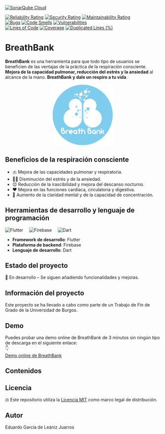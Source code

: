 [![SonarQube Cloud](https://sonarcloud.io/images/project_badges/sonarcloud-light.svg)](https://sonarcloud.io/summary/new_code?id=Eduardo-Garcia-de-Leaniz_BreathBank-TFG2025)
 
[![Reliability Rating](https://sonarcloud.io/api/project_badges/measure?project=Eduardo-Garcia-de-Leaniz_BreathBank-TFG2025&metric=reliability_rating&token=f8cf2af5abe61744d9ebc82a59f7f07fed0cac0d)](https://sonarcloud.io/summary/new_code?id=Eduardo-Garcia-de-Leaniz_BreathBank-TFG2025)
[![Security Rating](https://sonarcloud.io/api/project_badges/measure?project=Eduardo-Garcia-de-Leaniz_BreathBank-TFG2025&metric=security_rating&token=f8cf2af5abe61744d9ebc82a59f7f07fed0cac0d)](https://sonarcloud.io/summary/new_code?id=Eduardo-Garcia-de-Leaniz_BreathBank-TFG2025)
[![Maintainability Rating](https://sonarcloud.io/api/project_badges/measure?project=Eduardo-Garcia-de-Leaniz_BreathBank-TFG2025&metric=sqale_rating&token=f8cf2af5abe61744d9ebc82a59f7f07fed0cac0d)](https://sonarcloud.io/summary/new_code?id=Eduardo-Garcia-de-Leaniz_BreathBank-TFG2025)  
[![Bugs](https://sonarcloud.io/api/project_badges/measure?project=Eduardo-Garcia-de-Leaniz_BreathBank-TFG2025&metric=bugs&token=f8cf2af5abe61744d9ebc82a59f7f07fed0cac0d)](https://sonarcloud.io/summary/new_code?id=Eduardo-Garcia-de-Leaniz_BreathBank-TFG2025)
[![Code Smells](https://sonarcloud.io/api/project_badges/measure?project=Eduardo-Garcia-de-Leaniz_BreathBank-TFG2025&metric=code_smells&token=f8cf2af5abe61744d9ebc82a59f7f07fed0cac0d)](https://sonarcloud.io/summary/new_code?id=Eduardo-Garcia-de-Leaniz_BreathBank-TFG2025)
[![Vulnerabilities](https://sonarcloud.io/api/project_badges/measure?project=Eduardo-Garcia-de-Leaniz_BreathBank-TFG2025&metric=vulnerabilities&token=f8cf2af5abe61744d9ebc82a59f7f07fed0cac0d)](https://sonarcloud.io/summary/new_code?id=Eduardo-Garcia-de-Leaniz_BreathBank-TFG2025)  
[![Lines of Code](https://sonarcloud.io/api/project_badges/measure?project=Eduardo-Garcia-de-Leaniz_BreathBank-TFG2025&metric=ncloc&token=f8cf2af5abe61744d9ebc82a59f7f07fed0cac0d)](https://sonarcloud.io/summary/new_code?id=Eduardo-Garcia-de-Leaniz_BreathBank-TFG2025)
[![Coverage](https://sonarcloud.io/api/project_badges/measure?project=Eduardo-Garcia-de-Leaniz_BreathBank-TFG2025&metric=coverage&token=f8cf2af5abe61744d9ebc82a59f7f07fed0cac0d)](https://sonarcloud.io/summary/new_code?id=Eduardo-Garcia-de-Leaniz_BreathBank-TFG2025)
[![Duplicated Lines (%)](https://sonarcloud.io/api/project_badges/measure?project=Eduardo-Garcia-de-Leaniz_BreathBank-TFG2025&metric=duplicated_lines_density&token=f8cf2af5abe61744d9ebc82a59f7f07fed0cac0d)](https://sonarcloud.io/summary/new_code?id=Eduardo-Garcia-de-Leaniz_BreathBank-TFG2025)

# BreathBank 
**BreathBank** es una herramienta para que todo tipo de usuarios se beneficien de las ventajas de la práctica de la respiración consciente. **Mejora de la capacidad pulmonar, reducción del estrés y la ansiedad** al alcance de la mano. **BreathBank y dale un respiro a tu vida**.

<p align="center">
  <img src="BreathBankApp/breath_bank/assets/images/LogoPrincipalBreathBank.png" alt="BreathBank" width="200">
</p>

## Beneficios de la respiración consciente
- 🫁 Mejora de las capacidades pulmonar y respiratoria.
- 🧘‍♂️ Disminución del estrés y de la ansiedad.
- 😌 Reducción de la irascibilidad y mejora del descanso nocturno.
- ❤️ Mejora en las funciones cardíaca, circulatoria y digestiva.
- 🧠 Aumento de la claridad mental y de la capacidad de concentración.
   
## Herramientas de desarrollo y lenguaje de programación

<p>
  <img src="https://img.icons8.com/color/96/flutter.png" alt="Flutter" width="60" height="60"/> 
  &nbsp;&nbsp;&nbsp;
  <img src="https://img.icons8.com/color/96/firebase.png" alt="Firebase" width="60" height="60"/>
  &nbsp;&nbsp;&nbsp;
  <img src="https://img.icons8.com/color/96/dart.png" alt="Dart" width="60" height="60"/>
</p>

- **Framework de desarrollo**: Flutter  
- **Plataforma de backend**: Firebase  
- **Lenguaje de desarrollo**: Dart





## Estado del proyecto
🚧 En desarrollo – Se siguen añadiendo funcionalidades y mejoras.

## Información del proyecto
Este proyecto se ha llevado a cabo como parte de un Trabajo de Fin de Grado de la Universidad de Burgos.

## Demo
Puedes probar una demo online de BreathBank de 3 minutos sin ningún tipo de descarga en el siguiente enlace:  
👇  
[Demo online de BreathBank](https://appetize.io/app/b_4zmloqjccli6hvpvr7qbqmutme)

## Contenidos

## Licencia
⚖️ Este repositorio utiliza la [Licencia MIT](./LICENSE) como marco legal de distribución.  

## Autor 
Eduardo García de Leániz Juarros





